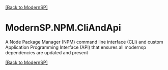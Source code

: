 [[Back to ModernSP]](https://github.com/ModernSP/docs/blob/master/README.md)

# ModernSP.NPM.CliAndApi
A Node Package Manager (NPM) command line interface (CLI) and custom Application Programming Interface (API) that ensures all modernsp dependencies are updated and present

[[Back to ModernSP]](https://github.com/ModernSP/docs/blob/master/README.md)
